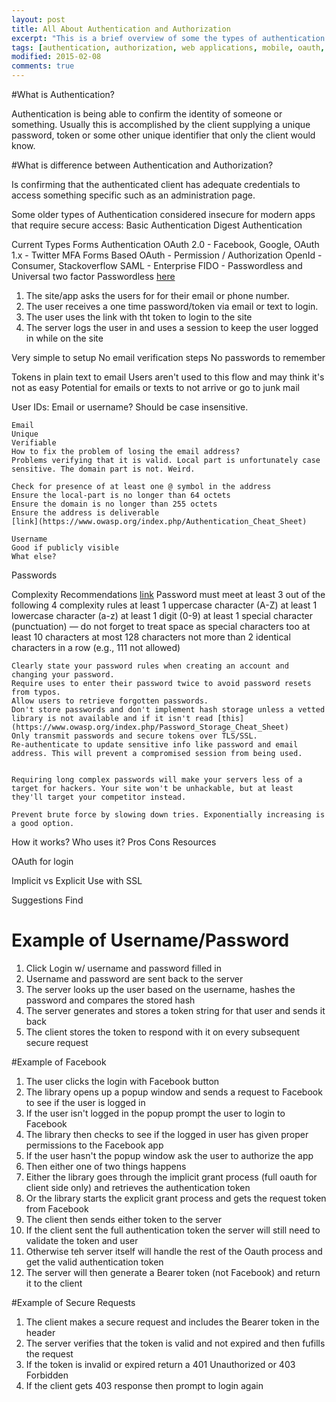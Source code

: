 ```yaml
---
layout: post
title: All About Authentication and Authorization
excerpt: "This is a brief overview of some the types of authentication and authorization when creating web and mobile apps."
tags: [authentication, authorization, web applications, mobile, oauth, openid]
modified: 2015-02-08
comments: true
---
```

#What is Authentication?

Authentication is being able to confirm the identity of someone or something. Usually this is accomplished by the client supplying a unique password, token or some other unique identifier that only the client would know.

#What is difference between Authentication and Authorization?

Is confirming that the authenticated client has adequate credentials to access something specific such as an administration page.

Some older types of Authentication considered insecure for modern apps that require secure access:
Basic Authentication
Digest Authentication


Current Types
Forms Authentication
OAuth 2.0 - Facebook, Google,
OAuth 1.x - Twitter
MFA
Forms Based
OAuth - Permission / Authorization
OpenId - Consumer, Stackoverflow
SAML - Enterprise
FIDO - Passwordless and Universal two factor
Passwordless [here](https://hacks.mozilla.org/2014/10/passwordless-authentication-secure-simple-and-fast-to-deploy/)
  1. The site/app asks the users for for their email or phone number.
  2. The user receives a one time password/token via email or text to login.
  3. The user uses the link with tht token to login to the site
  4. The server logs the user in and uses a session to keep the user logged in while on the site

  Very simple to setup
  No email verification steps
  No passwords to remember

  Tokens in plain text to email
  Users aren't used to this flow and may think it's not as easy
  Potential for emails or texts to not arrive or go to junk mail

User IDs: Email or username?
    Should be case insensitive.

    Email
    Unique
    Verifiable
    How to fix the problem of losing the email address?
    Problems verifying that it is valid. Local part is unfortunately case sensitive. The domain part is not. Weird.

    Check for presence of at least one @ symbol in the address
    Ensure the local-part is no longer than 64 octets
    Ensure the domain is no longer than 255 octets
    Ensure the address is deliverable
    [link](https://www.owasp.org/index.php/Authentication_Cheat_Sheet)

    Username
    Good if publicly visible
    What else?

Passwords

Complexity Recommendations [link](https://www.owasp.org/index.php/Authentication_Cheat_Sheet)
    Password must meet at least 3 out of the following 4 complexity rules
    at least 1 uppercase character (A-Z)
    at least 1 lowercase character (a-z)
    at least 1 digit (0-9)
    at least 1 special character (punctuation) — do not forget to treat space as special characters too
    at least 10 characters
    at most 128 characters
    not more than 2 identical characters in a row (e.g., 111 not allowed)

    Clearly state your password rules when creating an account and changing your password.
    Require uses to enter their password twice to avoid password resets from typos.
    Allow users to retrieve forgotten passwords.
    Don't store passwords and don't implement hash storage unless a vetted library is not available and if it isn't read [this](https://www.owasp.org/index.php/Password_Storage_Cheat_Sheet)
    Only transmit passwords and secure tokens over TLS/SSL.
    Re-authenticate to update sensitive info like password and email address. This will prevent a compromised session from being used.


    Requiring long complex passwords will make your servers less of a target for hackers. Your site won't be unhackable, but at least they'll target your competitor instead.

    Prevent brute force by slowing down tries. Exponentially increasing is a good option.



How it works?
Who uses it?
Pros
Cons
Resources

OAuth for login

Implicit vs Explicit
Use with SSL

Suggestions
Find

# Example of Username/Password
1.  Click Login w/ username and password filled in
1.  Username and password are sent back to the server
1.  The server looks up the user based on the username, hashes the password and compares the stored hash
1.  The server generates and stores a token string for that user and sends it back
1.  The client stores the token to respond with it on every subsequent secure request

#Example of Facebook
1.  The user clicks the login with Facebook button
1.  The library opens up a popup window and sends a request to Facebook to see if the user is logged in
1.  If the user isn't logged in the popup prompt the user to login to Facebook
1.  The library then checks to see if the logged in user has given proper permissions to the Facebook app
1.  If the user hasn't the popup window ask the user to authorize the app
1.  Then either one of two things happens
1.  Either the library goes through the implicit grant process (full oauth for client side only) and retrieves the authentication token
1.  Or the library starts the explicit grant process and gets the request token from Facebook
1.  The client then sends either token to the server
1.  If the client sent the full authentication token the server will still need to validate the token and user
1.  Otherwise teh server itself will handle the rest of the Oauth process and get the valid authentication token
1.  The server will then generate a Bearer token (not Facebook) and return it to the client

#Example of Secure Requests
1.  The client makes a secure request and includes the Bearer token in the header
1.  The server verifies that the token is valid and not expired and then fufills the request
1.  If the token is invalid or expired return a 401 Unauthorized or 403 Forbidden
1.  If the client gets 403 response then prompt to login again


